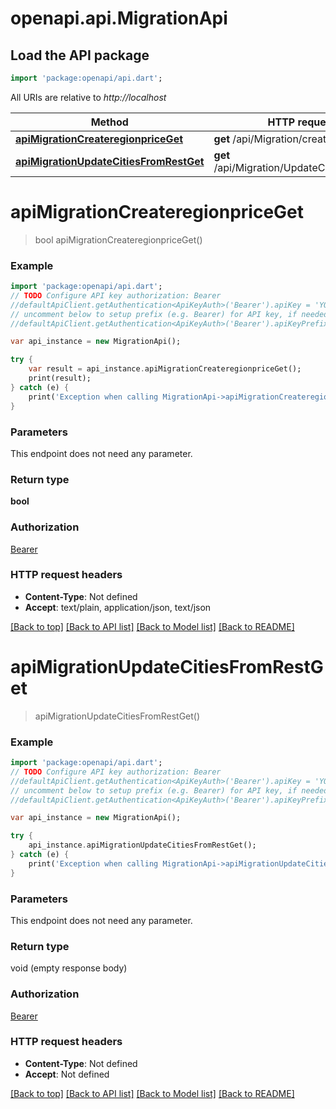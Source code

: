 # openapi.api.MigrationApi

## Load the API package
```dart
import 'package:openapi/api.dart';
```

All URIs are relative to *http://localhost*

Method | HTTP request | Description
------------- | ------------- | -------------
[**apiMigrationCreateregionpriceGet**](MigrationApi.md#apimigrationcreateregionpriceget) | **get** /api/Migration/createregionprice | 
[**apiMigrationUpdateCitiesFromRestGet**](MigrationApi.md#apimigrationupdatecitiesfromrestget) | **get** /api/Migration/UpdateCitiesFromRest | 


# **apiMigrationCreateregionpriceGet**
> bool apiMigrationCreateregionpriceGet()



### Example 
```dart
import 'package:openapi/api.dart';
// TODO Configure API key authorization: Bearer
//defaultApiClient.getAuthentication<ApiKeyAuth>('Bearer').apiKey = 'YOUR_API_KEY';
// uncomment below to setup prefix (e.g. Bearer) for API key, if needed
//defaultApiClient.getAuthentication<ApiKeyAuth>('Bearer').apiKeyPrefix = 'Bearer';

var api_instance = new MigrationApi();

try { 
    var result = api_instance.apiMigrationCreateregionpriceGet();
    print(result);
} catch (e) {
    print('Exception when calling MigrationApi->apiMigrationCreateregionpriceGet: $e\n');
}
```

### Parameters
This endpoint does not need any parameter.

### Return type

**bool**

### Authorization

[Bearer](../README.md#Bearer)

### HTTP request headers

 - **Content-Type**: Not defined
 - **Accept**: text/plain, application/json, text/json

[[Back to top]](#) [[Back to API list]](../README.md#documentation-for-api-endpoints) [[Back to Model list]](../README.md#documentation-for-models) [[Back to README]](../README.md)

# **apiMigrationUpdateCitiesFromRestGet**
> apiMigrationUpdateCitiesFromRestGet()



### Example 
```dart
import 'package:openapi/api.dart';
// TODO Configure API key authorization: Bearer
//defaultApiClient.getAuthentication<ApiKeyAuth>('Bearer').apiKey = 'YOUR_API_KEY';
// uncomment below to setup prefix (e.g. Bearer) for API key, if needed
//defaultApiClient.getAuthentication<ApiKeyAuth>('Bearer').apiKeyPrefix = 'Bearer';

var api_instance = new MigrationApi();

try { 
    api_instance.apiMigrationUpdateCitiesFromRestGet();
} catch (e) {
    print('Exception when calling MigrationApi->apiMigrationUpdateCitiesFromRestGet: $e\n');
}
```

### Parameters
This endpoint does not need any parameter.

### Return type

void (empty response body)

### Authorization

[Bearer](../README.md#Bearer)

### HTTP request headers

 - **Content-Type**: Not defined
 - **Accept**: Not defined

[[Back to top]](#) [[Back to API list]](../README.md#documentation-for-api-endpoints) [[Back to Model list]](../README.md#documentation-for-models) [[Back to README]](../README.md)

